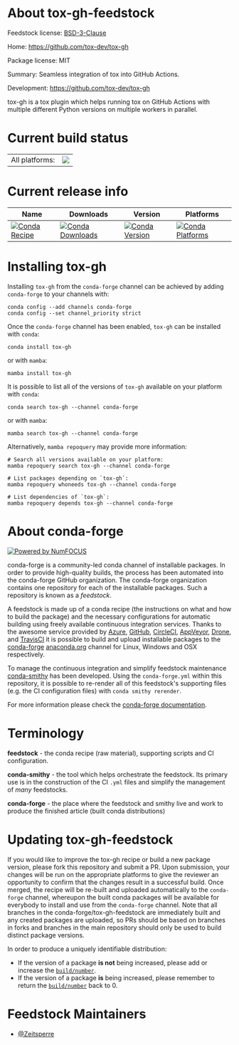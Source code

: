 About tox-gh-feedstock
======================

Feedstock license: [BSD-3-Clause](https://github.com/conda-forge/tox-gh-feedstock/blob/main/LICENSE.txt)

Home: https://github.com/tox-dev/tox-gh

Package license: MIT

Summary: Seamless integration of tox into GitHub Actions.

Development: https://github.com/tox-dev/tox-gh

tox-gh is a tox plugin which helps running tox on GitHub Actions with multiple
different Python versions on multiple workers in parallel.


Current build status
====================


<table><tr><td>All platforms:</td>
    <td>
      <a href="https://dev.azure.com/conda-forge/feedstock-builds/_build/latest?definitionId=23374&branchName=main">
        <img src="https://dev.azure.com/conda-forge/feedstock-builds/_apis/build/status/tox-gh-feedstock?branchName=main">
      </a>
    </td>
  </tr>
</table>

Current release info
====================

| Name | Downloads | Version | Platforms |
| --- | --- | --- | --- |
| [![Conda Recipe](https://img.shields.io/badge/recipe-tox--gh-green.svg)](https://anaconda.org/conda-forge/tox-gh) | [![Conda Downloads](https://img.shields.io/conda/dn/conda-forge/tox-gh.svg)](https://anaconda.org/conda-forge/tox-gh) | [![Conda Version](https://img.shields.io/conda/vn/conda-forge/tox-gh.svg)](https://anaconda.org/conda-forge/tox-gh) | [![Conda Platforms](https://img.shields.io/conda/pn/conda-forge/tox-gh.svg)](https://anaconda.org/conda-forge/tox-gh) |

Installing tox-gh
=================

Installing `tox-gh` from the `conda-forge` channel can be achieved by adding `conda-forge` to your channels with:

```
conda config --add channels conda-forge
conda config --set channel_priority strict
```

Once the `conda-forge` channel has been enabled, `tox-gh` can be installed with `conda`:

```
conda install tox-gh
```

or with `mamba`:

```
mamba install tox-gh
```

It is possible to list all of the versions of `tox-gh` available on your platform with `conda`:

```
conda search tox-gh --channel conda-forge
```

or with `mamba`:

```
mamba search tox-gh --channel conda-forge
```

Alternatively, `mamba repoquery` may provide more information:

```
# Search all versions available on your platform:
mamba repoquery search tox-gh --channel conda-forge

# List packages depending on `tox-gh`:
mamba repoquery whoneeds tox-gh --channel conda-forge

# List dependencies of `tox-gh`:
mamba repoquery depends tox-gh --channel conda-forge
```


About conda-forge
=================

[![Powered by
NumFOCUS](https://img.shields.io/badge/powered%20by-NumFOCUS-orange.svg?style=flat&colorA=E1523D&colorB=007D8A)](https://numfocus.org)

conda-forge is a community-led conda channel of installable packages.
In order to provide high-quality builds, the process has been automated into the
conda-forge GitHub organization. The conda-forge organization contains one repository
for each of the installable packages. Such a repository is known as a *feedstock*.

A feedstock is made up of a conda recipe (the instructions on what and how to build
the package) and the necessary configurations for automatic building using freely
available continuous integration services. Thanks to the awesome service provided by
[Azure](https://azure.microsoft.com/en-us/services/devops/), [GitHub](https://github.com/),
[CircleCI](https://circleci.com/), [AppVeyor](https://www.appveyor.com/),
[Drone](https://cloud.drone.io/welcome), and [TravisCI](https://travis-ci.com/)
it is possible to build and upload installable packages to the
[conda-forge](https://anaconda.org/conda-forge) [anaconda.org](https://anaconda.org/)
channel for Linux, Windows and OSX respectively.

To manage the continuous integration and simplify feedstock maintenance
[conda-smithy](https://github.com/conda-forge/conda-smithy) has been developed.
Using the ``conda-forge.yml`` within this repository, it is possible to re-render all of
this feedstock's supporting files (e.g. the CI configuration files) with ``conda smithy rerender``.

For more information please check the [conda-forge documentation](https://conda-forge.org/docs/).

Terminology
===========

**feedstock** - the conda recipe (raw material), supporting scripts and CI configuration.

**conda-smithy** - the tool which helps orchestrate the feedstock.
                   Its primary use is in the construction of the CI ``.yml`` files
                   and simplify the management of *many* feedstocks.

**conda-forge** - the place where the feedstock and smithy live and work to
                  produce the finished article (built conda distributions)


Updating tox-gh-feedstock
=========================

If you would like to improve the tox-gh recipe or build a new
package version, please fork this repository and submit a PR. Upon submission,
your changes will be run on the appropriate platforms to give the reviewer an
opportunity to confirm that the changes result in a successful build. Once
merged, the recipe will be re-built and uploaded automatically to the
`conda-forge` channel, whereupon the built conda packages will be available for
everybody to install and use from the `conda-forge` channel.
Note that all branches in the conda-forge/tox-gh-feedstock are
immediately built and any created packages are uploaded, so PRs should be based
on branches in forks and branches in the main repository should only be used to
build distinct package versions.

In order to produce a uniquely identifiable distribution:
 * If the version of a package **is not** being increased, please add or increase
   the [``build/number``](https://docs.conda.io/projects/conda-build/en/latest/resources/define-metadata.html#build-number-and-string).
 * If the version of a package **is** being increased, please remember to return
   the [``build/number``](https://docs.conda.io/projects/conda-build/en/latest/resources/define-metadata.html#build-number-and-string)
   back to 0.

Feedstock Maintainers
=====================

* [@Zeitsperre](https://github.com/Zeitsperre/)

